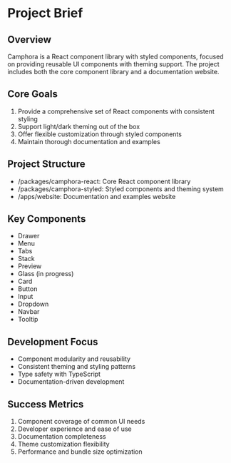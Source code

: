 # Project Brief

## Overview
Camphora is a React component library with styled components, focused on providing reusable UI components with theming support. The project includes both the core component library and a documentation website.

## Core Goals
1. Provide a comprehensive set of React components with consistent styling
2. Support light/dark theming out of the box
3. Offer flexible customization through styled components
4. Maintain thorough documentation and examples

## Project Structure
- /packages/camphora-react: Core React component library
- /packages/camphora-styled: Styled components and theming system
- /apps/website: Documentation and examples website

## Key Components
- Drawer
- Menu
- Tabs
- Stack
- Preview
- Glass (in progress)
- Card
- Button
- Input
- Dropdown
- Navbar
- Tooltip

## Development Focus
- Component modularity and reusability
- Consistent theming and styling patterns
- Type safety with TypeScript
- Documentation-driven development

## Success Metrics
1. Component coverage of common UI needs
2. Developer experience and ease of use
3. Documentation completeness
4. Theme customization flexibility
5. Performance and bundle size optimization
